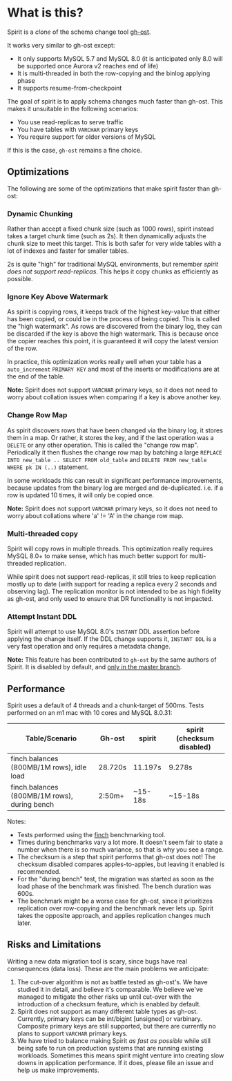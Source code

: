 # What is this?

Spirit is a _clone_ of the schema change tool [gh-ost](https://github.com/github/gh-ost).

It works very similar to gh-ost except:
- It only supports MySQL 5.7 and MySQL 8.0 (it is anticipated only 8.0 will be supported once Aurora v2 reaches end of life)
- It is multi-threaded in both the row-copying and the binlog applying phase
- It supports resume-from-checkpoint

The goal of spirit is to apply schema changes much faster than gh-ost. This makes it unsuitable in the following scenarios:
- You use read-replicas to serve traffic
- You have tables with `VARCHAR` primary keys
- You require support for older versions of MySQL

If this is the case, `gh-ost` remains a fine choice.

## Optimizations

The following are some of the optimizations that make spirit faster than gh-ost:

### Dynamic Chunking

Rather than accept a fixed chunk size (such as 1000 rows), spirit instead takes a target chunk time (such as 2s). It then dynamically adjusts the chunk size to meet this target. This is both safer for very wide tables with a lot of indexes and faster for smaller tables.

2s is quite "high" for traditional MySQL environments, but remember _spirit does not support read-replicas_. This helps it copy chunks as efficiently as possible.

### Ignore Key Above Watermark

As spirit is copying rows, it keeps track of the highest key-value that either has been copied, or could be in the process of being copied. This is called the "high watermark". As rows are discovered from the binary log, they can be discarded if the key is above the high watermark. This is because once the copier reaches this point, it is guaranteed it will copy the latest version of the row.

In practice, this optimization works really well when your table has a `auto_increment` `PRIMARY KEY` and most of the inserts or modifications are at the end of the table.

**Note:** Spirit does not support `VARCHAR` primary keys, so it does not need to worry about collation issues when comparing if a key is above another key.

### Change Row Map

As spirit discovers rows that have been changed via the binary log, it stores them in a map. Or rather, it stores the key, and if the last operation was a `DELETE` or any other operation. This is called the "change row map". Periodically it then flushes the change row map by batching a large `REPLACE INTO new_table .. SELECT FROM old_table` and `DELETE FROM new_table WHERE pk IN (..)` statement.

In some workloads this can result in significant performance improvements, because updates from the binary log are merged and de-duplicated. i.e. if a row is updated 10 times, it will only be copied once.

**Note:** Spirit does not support `VARCHAR` primary keys, so it does not need to worry about collations where 'a' != 'A' in the change row map.

### Multi-threaded copy

Spirit will copy rows in multiple threads. This optimization really requires MySQL 8.0+ to make sense, which has much better support for multi-threaded replication.

While spirit does not support read-replicas, it still tries to keep replication mostly up to date (with support for reading a replica every 2 seconds and observing lag). The replication monitor is not intended to be as high fidelity as gh-ost, and only used to ensure that DR functionality is not impacted.

### Attempt Instant DDL

Spirit will attempt to use MySQL 8.0's `INSTANT` DDL assertion before applying the change itself. If the DDL change supports it, `INSTANT DDL` is a very fast operation and only requires a metadata change.

**Note:** This feature has been contributed to `gh-ost` by the same authors of Spirit. It is disabled by default, and [only in the master branch](https://github.com/github/gh-ost/blob/master/doc/command-line-flags.md#attempt-instant-ddl).

## Performance

Spirit uses a default of 4 threads and a chunk-target of 500ms. Tests performed on an m1 mac with 10 cores and MySQL 8.0.31:

| Table/Scenario                               | Gh-ost   | spirit  | spirit (checksum disabled) |
| -------------------------------------------- | -------- | ------- | -------------------------- |
| finch.balances (800MB/1M rows), idle load    | 28.720s  | 11.197s | 9.278s                     |
| finch.balances (800MB/1M rows), during bench | 2:50m+   | ~15-18s | ~15-18s                    |

Notes:

* Tests performed using the [finch](https://github.com/square/finch) benchmarking tool.
* Times during benchmarks vary a lot more. It doesn't seem fair to state a number when there is so much variance, so that is why you see a range.
* The checksum is a step that spirit performs that gh-ost does not! The checksum disabled compares apples-to-apples, but leaving it enabled is recommended.
* For the "during bench" test, the migration was started as soon as the load phase of the benchmark was finished. The bench duration was 600s.
* The benchmark might be a worse case for gh-ost, since it prioritizes replication over row-copying and the benchmark never lets up. Spirit takes the opposite approach, and applies replication changes much later.

## Risks and Limitations

Writing a new data migration tool is scary, since bugs have real consequences (data loss). These are the main problems we anticipate:

1. The cut-over algorithm is not as battle tested as gh-ost's. We have studied it in detail, and believe it's comparable. We believe we've managed to mitigate the other risks up until cut-over with the introduction of a checksum feature, which is enabled by default.
2. Spirit does not support as many different table types as gh-ost. Currently, primary keys can be int/bigint \[unsigned\] or varbinary. Composite primary keys are still supported, but there are currently no plans to support `VARCHAR` primary keys.
3. We have tried to balance making Spirit _as fast as possible_ while still being safe to run on production systems that are running existing workloads. Sometimes this means spirit might venture into creating slow downs in application performance. If it does, please file an issue and help us make improvements.